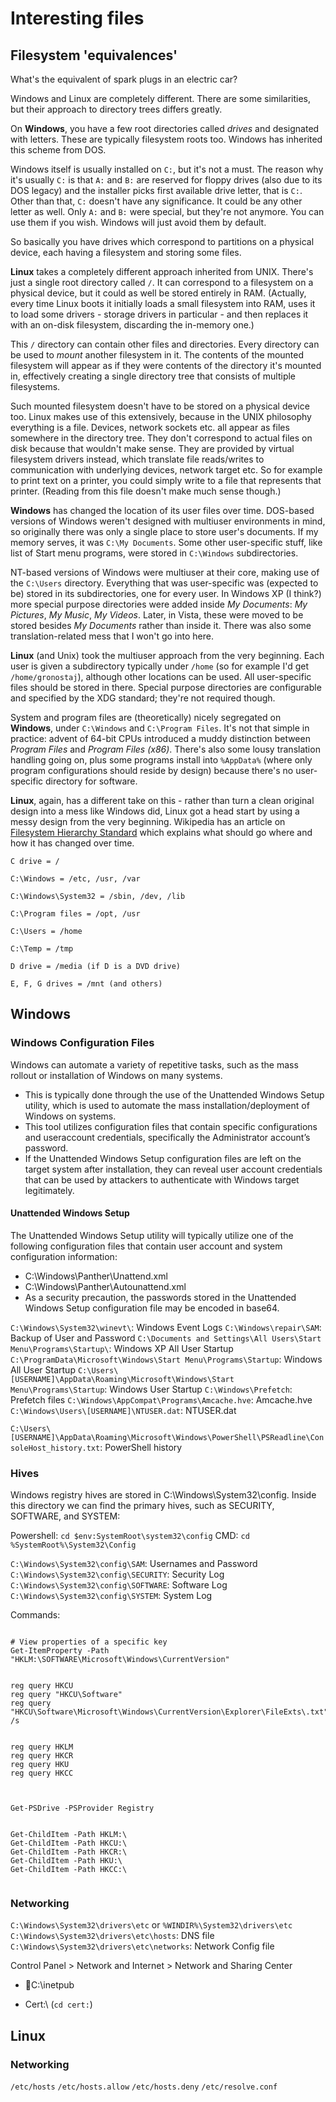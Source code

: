 # Interesting files


## Filesystem 'equivalences'

What's the equivalent of spark plugs in an electric car?

Windows and Linux are completely different. There are some similarities, but their approach to directory trees differs greatly.

On **Windows**, you have a few root directories called _drives_ and designated with letters. These are typically filesystem roots too. Windows has inherited this scheme from DOS.

Windows itself is usually installed on `C:`, but it's not a must. The reason why it's usually `C:` is that `A:` and `B:` are reserved for floppy drives (also due to its DOS legacy) and the installer picks first available drive letter, that is `C:`. Other than that, `C:` doesn't have any significance. It could be any other letter as well. Only `A:` and `B:` were special, but they're not anymore. You can use them if you wish. Windows will just avoid them by default.

So basically you have drives which correspond to partitions on a physical device, each having a filesystem and storing some files.

**Linux** takes a completely different approach inherited from UNIX. There's just a single root directory called `/`. It can correspond to a filesystem on a physical device, but it could as well be stored entirely in RAM. (Actually, every time Linux boots it initially loads a small filesystem into RAM, uses it to load some drivers - storage drivers in particular - and then replaces it with an on-disk filesystem, discarding the in-memory one.)

This `/` directory can contain other files and directories. Every directory can be used to _mount_ another filesystem in it. The contents of the mounted filesystem will appear as if they were contents of the directory it's mounted in, effectively creating a single directory tree that consists of multiple filesystems.

Such mounted filesystem doesn't have to be stored on a physical device too. Linux makes use of this extensively, because in the UNIX philosophy everything is a file. Devices, network sockets etc. all appear as files somewhere in the directory tree. They don't correspond to actual files on disk because that wouldn't make sense. They are provided by virtual filesystem drivers instead, which translate file reads/writes to communication with underlying devices, network target etc. So for example to print text on a printer, you could simply write to a file that represents that printer. (Reading from this file doesn't make much sense though.)

**Windows** has changed the location of its user files over time. DOS-based versions of Windows weren't designed with multiuser environments in mind, so originally there was only a single place to store user's documents. If my memory serves, it was `C:\My Documents`. Some other user-specific stuff, like list of Start menu programs, were stored in `C:\Windows` subdirectories.

NT-based versions of Windows were multiuser at their core, making use of the `C:\Users` directory. Everything that was user-specific was (expected to be) stored in its subdirectories, one for every user. In Windows XP (I think?) more special purpose directories were added inside _My Documents_: _My Pictures_, _My Music_, _My Videos_. Later, in Vista, these were moved to be stored besides _My Documents_ rather than inside it. There was also some translation-related mess that I won't go into here.

**Linux** (and Unix) took the multiuser approach from the very beginning. Each user is given a subdirectory typically under `/home` (so for example I'd get `/home/gronostaj`), although other locations can be used. All user-specific files should be stored in there. Special purpose directories are configurable and specified by the XDG standard; they're not required though.

System and program files are (theoretically) nicely segregated on **Windows**, under `C:\Windows` and `C:\Program Files`. It's not that simple in practice: advent of 64-bit CPUs introduced a muddy distinction between _Program Files_ and _Program Files (x86)_. There's also some lousy translation handling going on, plus some programs install into `%AppData%` (where only program configurations should reside by design) because there's no user-specific directory for software.

**Linux**, again, has a different take on this - rather than turn a clean original design into a mess like Windows did, Linux got a head start by using a messy design from the very beginning. Wikipedia has an article on [Filesystem Hierarchy Standard](https://en.wikipedia.org/wiki/Filesystem_Hierarchy_Standard) which explains what should go where and how it has changed over time.













```
C drive = /

C:\Windows = /etc, /usr, /var

C:\Windows\System32 = /sbin, /dev, /lib

C:\Program files = /opt, /usr

C:\Users = /home

C:\Temp = /tmp

D drive = /media (if D is a DVD drive)

E, F, G drives = /mnt (and others)

```












## Windows


### Windows Configuration Files
Windows can automate a variety of repetitive tasks, such as the mass rollout or installation of Windows on many systems.
- This is typically done through the use of the Unattended Windows Setup utility, which is used to automate the mass installation/deployment of Windows on systems.
- This tool utilizes configuration files that contain specific configurations and useraccount credentials, specifically the Administrator account’s password.
- If the Unattended Windows Setup configuration files are left on the target system after installation, they can reveal user account credentials that can be used by attackers to authenticate with Windows target legitimately.


#### Unattended Windows Setup
The Unattended Windows Setup utility will typically utilize one of the following configuration files that contain user account and system configuration information:
- C:\Windows\Panther\Unattend.xml
- C:\Windows\Panther\Autounattend.xml
- As a security precaution, the passwords stored in the Unattended Windows Setup configuration file may be encoded in base64.












`C:\Windows\System32\winevt\`:  Windows Event Logs
`C:\Windows\repair\SAM`: Backup of User and Password
`C:\Documents and Settings\All Users\Start Menu\Programs\Startup\`: Windows XP All User Startup
`C:\ProgramData\Microsoft\Windows\Start Menu\Programs\Startup`: Windows All User Startup
`C:\Users\[USERNAME]\AppData\Roaming\Microsoft\Windows\Start Menu\Programs\Startup`: Windows User Startup
`C:\Windows\Prefetch`: Prefetch files
`C:\Windows\AppCompat\Programs\Amcache.hve`: Amcache.hve
`C:\Windows\Users\[USERNAME]\NTUSER.dat`: NTUSER.dat


`C:\Users\[USERNAME]\AppData\Roaming\Microsoft\Windows\PowerShell\PSReadline\ConsoleHost_history.txt`: PowerShell history

  


### Hives

Windows registry hives are stored in C:\Windows\System32\config.
Inside this directory we can find the primary hives, such as SECURITY, SOFTWARE, and SYSTEM:

Powershell: `cd $env:SystemRoot\system32\config`
CMD: `cd %SystemRoot%\System32\Config`

`C:\Windows\System32\config\SAM`: Usernames and Password
`C:\Windows\System32\config\SECURITY`: Security Log
`C:\Windows\System32\config\SOFTWARE`: Software Log 
`C:\Windows\System32\config\SYSTEM`: System Log


Commands:
```

# View properties of a specific key
Get-ItemProperty -Path "HKLM:\SOFTWARE\Microsoft\Windows\CurrentVersion"


reg query HKCU
reg query "HKCU\Software"
reg query "HKCU\Software\Microsoft\Windows\CurrentVersion\Explorer\FileExts\.txt" /s


reg query HKLM
reg query HKCR
reg query HKU
reg query HKCC



Get-PSDrive -PSProvider Registry


Get-ChildItem -Path HKLM:\
Get-ChildItem -Path HKCU:\
Get-ChildItem -Path HKCR:\
Get-ChildItem -Path HKU:\
Get-ChildItem -Path HKCC:\


```



### Networking

`C:\Windows\System32\drivers\etc` or `%WINDIR%\System32\drivers\etc`
`C:\Windows\System32\drivers\etc\hosts`: DNS file
`C:\Windows\System32\drivers\etc\networks`: Network Config file

Control Panel > Network and Internet > Network and Sharing Center

- C:\inetpub

- Cert:\ (`cd cert:`)






















































## Linux

### Networking
`/etc/hosts`
`/etc/hosts.allow`
`/etc/hosts.deny`
`/etc/resolve.conf`

